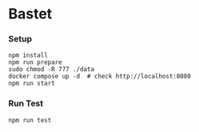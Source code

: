 # Bastet

### Setup 
```
npm install
npm run prepare
sudo chmod -R 777 ./data
docker compose up -d  # check http://localhost:8080
npm run start
```

### Run Test
```
npm run test
```